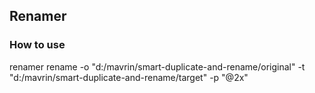 ## Renamer

### How to use

renamer rename -o "d:/mavrin/smart-duplicate-and-rename/original" -t "d:/mavrin/smart-duplicate-and-rename/target" -p "@2x"

